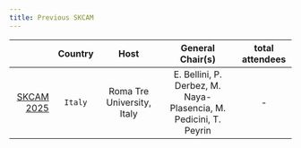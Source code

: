 ```yaml
---
title: Previous SKCAM
---
```



|                                                          | Country     | Host                                            | General Chair(s)                	     |  total attendees     |
|---------------------------------------------------------:|:-----------:|:-----------------------------------------------:|:---------------------------------------:|:-----:|
| [SKCAM 2025](https://skcamworkshop.github.io/skcam2025/) | `Italy`     | Roma Tre University, Italy                      | E. Bellini, P. Derbez, M. Naya-Plasencia, M. Pedicini, T. Peyrin | - |


